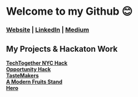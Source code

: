
<h1>Welcome to my Github 😊</h1>

### [Website](https://malinda.dev/) | [LinkedIn](https://www.linkedin.com/in/malinda-lin/) | [Medium](https://medium.com/@xqmlin)

<h2>My Projects & Hackaton Work</h2>

<a href="https://github.com/malinda-lin/RainbowBunnies"><strong>TechTogether NYC Hack</strong></a>
<br>
<a href="https://github.com/2020-opportunity-hack/Team-04"><strong>Opportunity Hack</strong></a>
<br>
<a href="https://github.com/tastemakers-node-feratu/capstone1"><strong>TasteMakers</strong></a>
<br>
<a href="https://github.com/A-modern-fruit-shop-2001-tof232c/A-modern-fruit-stand"><strong>A Modern Fruits Stand</strong></a>
<br>
<a href="https://github.com/malinda-lin/Hero"><strong>Hero</strong></a>

